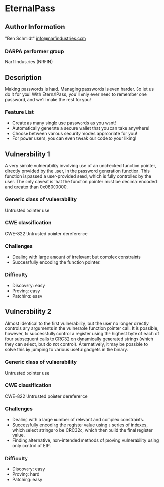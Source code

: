 # EternalPass

## Author Information

"Ben Schmidt" <info@narfindustries.com>

### DARPA performer group

Narf Industries (NRFIN)

## Description

Making passwords is hard. Managing passwords is even harder. So let us do it for you! With EternalPass, you'll only ever need to remember one password, and we'll make the rest for you!

### Feature List

- Create as many single use passwords as you want!
- Automatically generate a secure wallet that you can take anywhere!
- Choose between various security modes appropriate for you!
- For power users, you can even tweak our code to your liking!

## Vulnerability 1

A very simple vulnerability involving use of an unchecked function pointer, directly provided by the user, in the password generation function.
This function is passed a user-provided seed, which is fully controlled by the user.
The only caveat is that the function pointer must be decimal encoded and greater than 0x08000000.

### Generic class of vulnerability

Untrusted pointer use

### CWE classification

CWE-822 Untrusted pointer dereference

### Challenges

* Dealing with large amount of irrelevant but complex constraints 
* Successfully encoding the function pointer.

### Difficulty

* Discovery: easy
* Proving: easy
* Patching: easy

## Vulnerability 2

Almost identical to the first vulnerability, but the user no longer directly controls any
arguments in the vulnerable function pointer call.
It is possible, however, to successfully control a register using the highest byte of each of four subsequent calls to CRC32 on dynamically generated strings (which they can select, but do not control).
Alternatively, it may be possible to solve this by jumping to various useful gadgets in the binary.

### Generic class of vulnerability

Untrusted pointer use

### CWE classification

CWE-822 Untrusted pointer dereference

### Challenges

* Dealing with a large number of relevant and complex constraints.
* Successfully encoding the register value using a series of indexes, which select strings to be CRC32d, which then build the final register value.
* Finding alternative, non-intended methods of proving vulnerability using only control of EIP.

### Difficulty

* Discovery: easy
* Proving: hard
* Patching: easy
